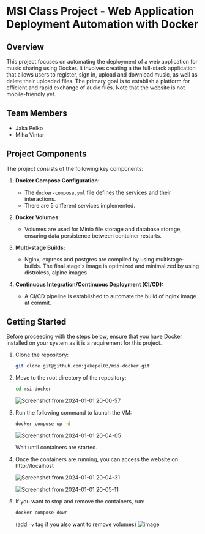 # MSI Class Project - Web Application Deployment Automation with Docker

## Overview
This project focuses on automating the deployment of a web application for music sharing using Docker. It involves creating a the full-stack application that allows users to register, sign in, upload and download music, as well as delete their uploaded files. The primary goal is to establish a platform for efficient and rapid exchange of audio files. Note that the website is not mobile-friendly yet.

## Team Members
- Jaka Pelko
- Miha Vintar

## Project Components

The project consists of the following key components:

1. **Docker Compose Configuration:**
   - The `docker-compose.yml` file defines the services and their interactions.
   - There are 5 different services implemented.

2. **Docker Volumes:**
   - Volumes are used for Minio file storage and database storage, ensuring data persistence between container restarts.

3. **Multi-stage Builds:**
   - Nginx, express and postgres are compiled by using multistage-builds. The final stage's image is optimized and minimalized by using distroless, alpine images.

4. **Continuous Integration/Continuous Deployment (CI/CD):**
   - A CI/CD pipeline is established to automate the build of nginx image at commit.

## Getting Started
Before proceeding with the steps below, ensure that you have Docker installed on your system as it is a requirement for this project.


1. Clone the repository:

    ```bash
    git clone git@github.com:jakepel03/msi-docker.git
    ```

2. Move to the root directory of the repository:

    ```bash
    cd msi-docker
    ```
    
   ![Screenshot from 2024-01-01 20-00-57](https://github.com/jakepel03/msi-docker/assets/69330734/907ac77a-26f9-4c6b-aa37-5fd662760573)

    
3. Run the following command to launch the VM:

    ```bash
    docker compose up -d
    ```
   ![Screenshot from 2024-01-01 20-04-05](https://github.com/jakepel03/msi-docker/assets/69330734/2e8a10a5-d2b2-410f-bf3b-326d7615f0b2)

    Wait until containers are started.


4. Once the containers are running, you can access the website on http://localhost


   ![Screenshot from 2024-01-01 20-04-31](https://github.com/jakepel03/msi-docker/assets/69330734/4d50b13a-0f59-4f80-a940-aa04352bf65e)
   
   ![Screenshot from 2024-01-01 20-05-11](https://github.com/jakepel03/msi-docker/assets/69330734/08db1a05-2457-45b1-a3de-56e591f24b65)
   
6. If you want to stop and remove the containers, run:

    ```bash
    docker compose down
    ```
    (add `-v` tag if you also want to remove volumes)
   ![image](https://github.com/jakepel03/msi-docker/assets/69330734/dff33a29-a195-41c1-a763-2b541dff5120)

